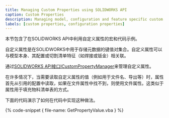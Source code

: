 ```yaml
---
title: Managing Custom Properties using SOLIDWORKS API
caption: Custom Properties
description: Managing model, configuration and feature specific custom properties using SOLIDWORKS API
labels: [custom properties, configuration properties]
---
```

本节包含了在SOLIDWORKS API中利用自定义属性的宏和代码示例。

自定义属性是在SOLIDWORKS中用于存储元数据的键值对集合。自定义属性可以与模型本身、其配置或切割清单特征（如焊接或钣金）相关联。

通过[SOLIDWORKS API接口ICustomPropertyManager](https://help.solidworks.com/2018/english/api/sldworksapi/SolidWorks.Interop.sldworks~SolidWorks.Interop.sldworks.ICustomPropertyManager.html)来管理自定义属性。

在许多情况下，当需要读取自定义属性的值（例如用于文件名、导出等）时，属性首先从引用的配置中读取，如果在文件属性中找不到，则使用文件属性。这类似于属性用于填充物料清单表的方式。

下面的代码演示了如何在代码中实现这种做法。

{% code-snippet { file-name: GetPropertyValue.vba } %}